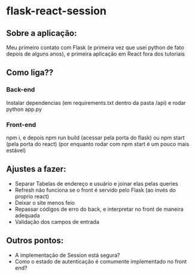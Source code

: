 ﻿# flask-react-session

## Sobre a aplicação:

Meu primeiro contato com Flask (e primeira vez que usei python de fato depois de alguns anos), e primeira aplicação em React fora dos tutoriais

## Como liga??

### Back-end

Instalar dependencias (em requirements.txt dentro da pasta /api) e rodar python app.py

### Front-end

npm i, e depois npm run build (acessar pela porta do flask) ou npm start (pela porta do react)
(por enquanto rodar com npm start é um pouco mais estável)

## Ajustes a fazer:

- Separar Tabelas de endereço e usuário e joinar elas pelas queries
- Refresh não funciona se o front é servido pelo Flask (ao invés do proprio react)
- Deixar o site menos feio
- Repassar códigos de erro do back, e interpretar no front de maneira adequada
- Validação dos campos de entrada

## Outros pontos:

- A implementação de Session está segura?
- Como o estado de autenticação é comumente implementado no front end?
